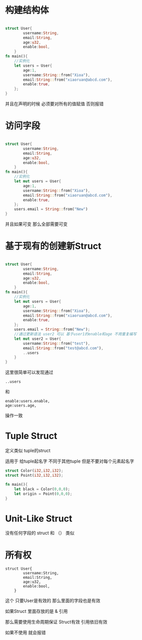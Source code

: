 # 构建结构体

```rust

struct User{
        username:String,
        email:String,
        age:u32,
        enable:bool,
    }
fn main(){
    //实例化
    let users = User{
        age:1,
        username:String::from("Xioa"),
        email:String::from("xiaoruan@abcd.com"),
        enable:true,
    };
}
```

并且在声明的时候 必须要对所有的值赋值 否则报错

# 访问字段

```rust

struct User{
        username:String,
        email:String,
        age:u32,
        enable:bool,
    }
fn main(){
    //实例化
    let mut users = User{
        age:1,
        username:String::from("Xioa"),
        email:String::from("xiaoruan@abcd.com"),
        enable:true,
    };
    users.email = String::from("New")
}
```

并且如果可变 那么全部需要可变

# 基于现有的创建新Struct

```rust

struct User{
        username:String,
        email:String,
        age:u32,
        enable:bool,
    }
fn main(){
    //实例化
    let mut users = User{
        age:1,
        username:String::from("Xioa"),
        email:String::from("xiaoruan@abcd.com"),
        enable:true,
    };
    users.email = String::from("New");
    //通过更新语法 user2 可以 基于user1的enable和age 不用重复编写
    let mut user2 = User{
        username:String::from("test"),
        email:String::from("test@abcd.com"),
        ..users
    }
} 
```

这里很简单可以发现通过

```
..users
```

和

```
enable:users.enable,
age:users.age,
```

操作一致

# Tuple Struct

定义类似 tuple的struct

适用于 给tuple起名字 不同于其他tuple 但是不要对每个元素起名字

```rust
struct Color(i32,i32,i32);
struct Point(i32,i32,i32);

fn main(){
    let black = Color(0,0,0);
    let origin = Point(0,0,0);
}
```

# Unit-Like Struct

没有任何字段的 struct 和 （） 类似

# 所有权

```
struct User{
        username:String,
        email:String,
        age:u32,
        enable:bool,
    }
```

这个 只要User是有效的 那么里面的字段也是有效

如果Struct 里面存放的是 & 引用

那么需要使用生命周期保证 Struct有效 引用依旧有效

如果不使用 就会报错